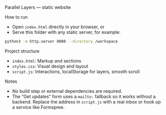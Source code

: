 Parallel Layers — static website

How to run

- Open `index.html` directly in your browser, or
- Serve this folder with any static server, for example:

```bash
python3 -m http.server 8080 --directory /workspace
```

Project structure

- `index.html`: Markup and sections
- `styles.css`: Visual design and layout
- `script.js`: Interactions, localStorage for layers, smooth scroll

Notes

- No build step or external dependencies are required.
- The “Get updates” form uses a `mailto:` fallback so it works without a backend. Replace the address in `script.js` with a real inbox or hook up a service like Formspree.

